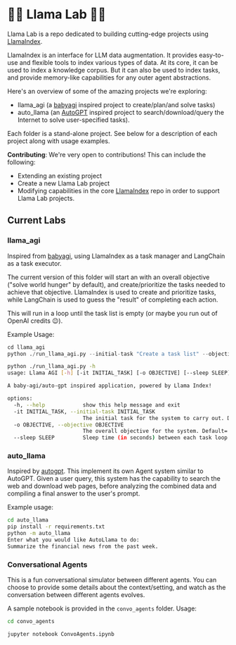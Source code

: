 # 🦙🧪  Llama Lab 🧬🦙

Llama Lab is a repo dedicated to building cutting-edge projects using [LlamaIndex](https://github.com/jerryjliu/llama_index). 

LlamaIndex is an interface for LLM data augmentation. It provides easy-to-use and flexible tools to index
various types of data. At its core, it can be used to index a knowledge corpus. But it can also be used
to index tasks, and provide memory-like capabilities for any outer agent abstractions.

Here's an overview of some of the amazing projects we're exploring:
- llama_agi (a [babyagi](https://github.com/yoheinakajima/babyagi) inspired project to create/plan/and solve tasks)
- auto_llama (an [AutoGPT](https://github.com/Significant-Gravitas/Auto-GPT) inspired project to search/download/query the Internet to solve user-specified tasks).

Each folder is a stand-alone project. See below for a description of each project along with usage examples.

**Contributing**: We're very open to contributions! This can include the following:
- Extending an existing project
- Create a new Llama Lab project
- Modifying capabilities in the core [LlamaIndex](https://github.com/jerryjliu/llama_index) repo in order to support Llama Lab projects.


## Current Labs

### llama_agi

Inspired from [babyagi](https://github.com/yoheinakajima/babyagi), using LlamaIndex as a task manager and LangChain as a task executor.

The current version of this folder will start an with an overall objective ("solve world hunger" by default), and create/prioritize the tasks needed to achieve that objective. LlamaIndex is used to create and prioritize tasks, while LangChain is used to guess the "result" of completing each action.

This will run in a loop until the task list is empty (or maybe you run out of OpenAI credits 😉).

Example Usage:

```python
cd llama_agi
python ./run_llama_agi.py --initial-task "Create a task list" --objective "Solve world hunger" --sleep 2
```

```bash
python ./run_llama_agi.py -h
usage: Llama AGI [-h] [-it INITIAL_TASK] [-o OBJECTIVE] [--sleep SLEEP]

A baby-agi/auto-gpt inspired application, powered by Llama Index!

options:
  -h, --help            show this help message and exit
  -it INITIAL_TASK, --initial-task INITIAL_TASK
                        The initial task for the system to carry out. Default='Create a list of tasks'
  -o OBJECTIVE, --objective OBJECTIVE
                        The overall objective for the system. Default='Solve World Hunger'
  --sleep SLEEP         Sleep time (in seconds) between each task loop. Default=2
```
### auto_llama

Inspired by [autogpt](https://github.com/Significant-Gravitas/Auto-GPT). This implement its own Agent system similar to AutoGPT. 
Given a user query, this system has the capability to search the web and download web pages, before analyzing the combined data and compiling a final answer to the user's prompt.

Example usage:

```bash
cd auto_llama
pip install -r requirements.txt
python -m auto_llama
Enter what you would like AutoLlama to do:
Summarize the financial news from the past week.

```

### Conversational Agents

This is a fun conversational simulator between different agents. You can choose
to provide some details about the context/setting, and watch as the conversation
between different agents evolves.

A sample notebook is provided in the `convo_agents` folder. Usage:

```bash
cd convo_agents

jupyter notebook ConvoAgents.ipynb
```